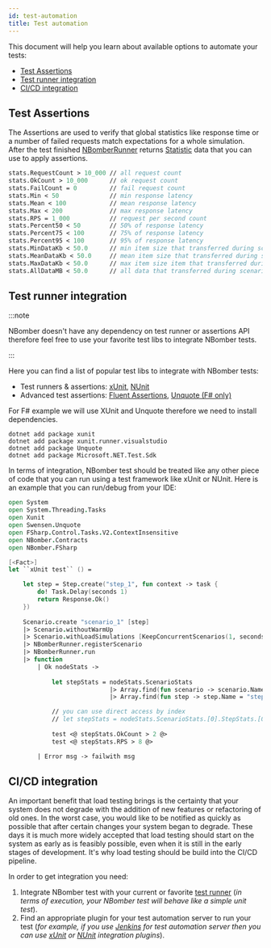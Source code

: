 ```yaml
---
id: test-automation
title: Test automation
---
```


This document will help you learn about available options to automate your tests:

- [Test Assertions](#test-assertions)
- [Test runner integration](#test-runner-integration)
- [CI/CD integration](#cicd-integration)

## Test Assertions

The Assertions are used to verify that global statistics like response time or a number of failed requests match expectations for a whole simulation. After the test finished [NBomberRunner](./core-abstractions#nbomber-runner) returns [Statistic](./api-contracts#statistics-types) data that you can use to apply assertions.

```fsharp
stats.RequestCount > 10_000 // all request count
stats.OkCount > 10_000      // ok request count 
stats.FailCount = 0         // fail request count
stats.Min < 50              // min response latency
stats.Mean < 100            // mean response latency
stats.Max < 200             // max response latency
stats.RPS = 1_000           // request per second count
stats.Percent50 < 50        // 50% of response latency
stats.Percent75 < 100       // 75% of response latency
stats.Percent95 < 100       // 95% of response latency
stats.MinDataKb < 50.0      // min item size that transferred during scenario
stats.MeanDataKb < 50.0     // mean item size that transferred during scenario
stats.MaxDataKb < 50.0      // max item size item that transferred during scenario
stats.AllDataMB < 50.0      // all data that transferred during scenario 
```

## Test runner integration

:::note

NBomber doesn't have any dependency on test runner or assertions API therefore feel free to use your favorite test libs to integrate NBomber tests.

:::

Here you can find a list of popular test libs to integrate with NBomber tests:

- Test runners & assertions: [xUnit](https://xunit.net/), [NUnit](https://nunit.org/)
- Advanced test assertions: [Fluent Assertions](https://github.com/fluentassertions/fluentassertions), [Unquote (F# only)](https://github.com/SwensenSoftware/unquote)

For F# example we will use XUnit and Unquote therefore we need to install dependencies.

```code
dotnet add package xunit
dotnet add package xunit.runner.visualstudio
dotnet add package Unquote
dotnet add package Microsoft.NET.Test.Sdk
```

In terms of integration, NBomber test should be treated like any other piece of code that you can run using a test framework like xUnit or NUnit. Here is an example that you can run/debug from your IDE:

```fsharp
open System
open System.Threading.Tasks
open Xunit
open Swensen.Unquote
open FSharp.Control.Tasks.V2.ContextInsensitive
open NBomber.Contracts
open NBomber.FSharp

[<Fact>]
let ``xUnit test`` () =

    let step = Step.create("step_1", fun context -> task {
        do! Task.Delay(seconds 1)
        return Response.Ok()
    })
    
    Scenario.create "scenario_1" [step]
    |> Scenario.withoutWarmUp
    |> Scenario.withLoadSimulations [KeepConcurrentScenarios(1, seconds 5)]
    |> NBomberRunner.registerScenario
    |> NBomberRunner.run
    |> function
        | Ok nodeStats ->
            
            let stepStats = nodeStats.ScenarioStats 
                            |> Array.find(fun scenario -> scenario.Name = "scenario_1")
                            |> Array.find(fun step -> step.Name = "step_1")

            // you can use direct access by index
            // let stepStats = nodeStats.ScenarioStats.[0].StepStats.[0]
            
            test <@ stepStats.OkCount > 2 @>
            test <@ stepStats.RPS > 8 @>

        | Error msg -> failwith msg
```

## CI/CD integration

An important benefit that load testing brings is the certainty that your system does not degrade with the addition of new features or refactoring of old ones. In the worst case, you would like to be notified as quickly as possible that after certain changes your system began to degrade. These days it is much more widely accepted that load testing should start on the system as early as is feasibly possible, even when it is still in the early stages of development. It's why load testing should be build into the CI/CD pipeline.

In order to get integration you need:

1. Integrate NBomber test with your current or favorite [test runner](#test-runner-integration) (*in terms of execution, your NBomber test will behave like a simple unit test*).
2. Find an appropriate plugin for your test automation server to run your test (*for example, if you use [Jenkins](https://www.jenkins.io) for test automation server then you can use [xUnit](https://plugins.jenkins.io/xunit) or [NUnit](https://plugins.jenkins.io/nunit) integration plugins*).